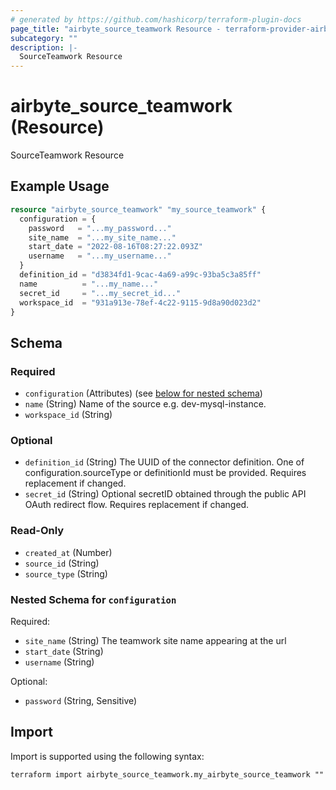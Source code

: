 ```yaml
---
# generated by https://github.com/hashicorp/terraform-plugin-docs
page_title: "airbyte_source_teamwork Resource - terraform-provider-airbyte"
subcategory: ""
description: |-
  SourceTeamwork Resource
---
```


# airbyte_source_teamwork (Resource)

SourceTeamwork Resource

## Example Usage

```terraform
resource "airbyte_source_teamwork" "my_source_teamwork" {
  configuration = {
    password   = "...my_password..."
    site_name  = "...my_site_name..."
    start_date = "2022-08-16T08:27:22.093Z"
    username   = "...my_username..."
  }
  definition_id = "d3834fd1-9cac-4a69-a99c-93ba5c3a85ff"
  name          = "...my_name..."
  secret_id     = "...my_secret_id..."
  workspace_id  = "931a913e-78ef-4c22-9115-9d8a90d023d2"
}
```

<!-- schema generated by tfplugindocs -->
## Schema

### Required

- `configuration` (Attributes) (see [below for nested schema](#nestedatt--configuration))
- `name` (String) Name of the source e.g. dev-mysql-instance.
- `workspace_id` (String)

### Optional

- `definition_id` (String) The UUID of the connector definition. One of configuration.sourceType or definitionId must be provided. Requires replacement if changed.
- `secret_id` (String) Optional secretID obtained through the public API OAuth redirect flow. Requires replacement if changed.

### Read-Only

- `created_at` (Number)
- `source_id` (String)
- `source_type` (String)

<a id="nestedatt--configuration"></a>
### Nested Schema for `configuration`

Required:

- `site_name` (String) The teamwork site name appearing at the url
- `start_date` (String)
- `username` (String)

Optional:

- `password` (String, Sensitive)

## Import

Import is supported using the following syntax:

```shell
terraform import airbyte_source_teamwork.my_airbyte_source_teamwork ""
```
